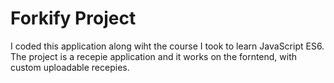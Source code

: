 # Forkify Project

I coded this application along wiht the course I took to learn JavaScript ES6. The project is a recepie application and it works on the forntend, with custom uploadable recepies.
